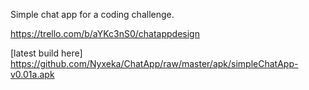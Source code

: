 Simple chat app for a coding challenge.

https://trello.com/b/aYKc3nS0/chatappdesign

[latest build here]
https://github.com/Nyxeka/ChatApp/raw/master/apk/simpleChatApp-v0.01a.apk
